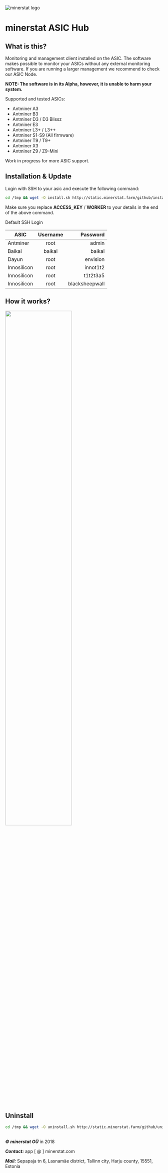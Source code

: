 ![minerstat logo](https://cdn.rawgit.com/minerstat/minerstat-asic/master/docs/logo_full.svg)

# minerstat ASIC Hub

## What is this?
Monitoring and management client installed on the ASIC. The software makes possible to monitor your ASICs without any external monitoring software.
If you are running a larger management we recommend to check our ASIC Node.

**NOTE: The software is in its Alpha, however, it is unable to harm your system.**

Supported and tested ASICs:
* Antminer A3
* Antminer B3
* Antminer D3 / D3 Blissz
* Antminer E3
* Antminer L3+ / L3++
* Antminer S1-S9 (All firmware)
* Antminer T9 / T9+
* Antminer X3
* Antminer Z9 / Z9-Mini

Work in progress for more ASIC support.

## Installation & Update

Login with SSH to your asic and execute the following command:
``` sh
cd /tmp && wget -O install.sh http://static.minerstat.farm/github/install.sh && chmod 777 *.sh && sh install.sh ACCESS_KEY WORKER
```

Make sure you replace **ACCESS_KEY** / **WORKER** to your details in the end of the above command.

Default SSH Login

| ASIC          | Username  | Password        |
| ------------- |:---------:| ---------------:|
| Antminer      | root      | admin           |
| Baikal        | baikal    | baikal          |
| Dayun         | root      | envision        |
| Innosilicon   | root      | innot1t2        |
| Innosilicon   | root      | t1t2t3a5        |
| Innosilicon   | root      | blacksheepwall  |

## How it works?

<img src="https://raw.githubusercontent.com/minerstat/minerstat-asic-hub/master/docs/works-asic-hub.svg?sanitize=true" width="65%">


## Uninstall
``` sh
cd /tmp && wget -O uninstall.sh http://static.minerstat.farm/github/uninstall.sh && chmod 777 *.sh && sh uninstall.sh
```

## 

***© minerstat OÜ*** in 2018


***Contact:*** app [ @ ] minerstat.com 


***Mail:*** Sepapaja tn 6, Lasnamäe district, Tallinn city, Harju county, 15551, Estonia

## 

